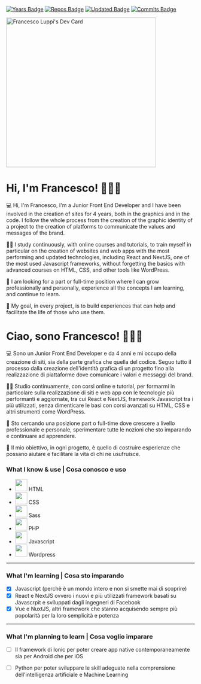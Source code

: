 [![Years Badge](https://badges.pufler.dev/years/frappaaa)](https://badges.pufler.dev)
[![Repos Badge](https://badges.pufler.dev/repos/frappaaa)](https://badges.pufler.dev)
[![Updated Badge](https://badges.pufler.dev/updated/frappaaa/frappaaa)](https://badges.pufler.dev)
[![Commits Badge](https://badges.pufler.dev/commits/monthly/frappaaa)](https://badges.pufler.dev)

<a href="https://app.daily.dev/frappa"><img src="https://api.daily.dev/devcards/f10eb2852e6446e180109927e00cf124.png?r=t47" width="400" alt="Francesco Luppi's Dev Card"/></a>

# Hi, I'm Francesco! 👨🏻‍💻
💻 Hi, I'm Francesco, I'm a Junior Front End Developer and I have been involved in the creation of sites for 4 years, both in the graphics and in the code. I follow the whole process from the creation of the graphic identity of a project to the creation of platforms to communicate the values ​​and messages of the brand.

🤹‍♂️ I study continuously, with online courses and tutorials, to train myself in particular on the creation of websites and web apps with the most performing and updated technologies, including React and NextJS, one of the most used Javascript frameworks, without forgetting the basics with advanced courses on HTML, CSS, and other tools like WordPress.

💼 I am looking for a part or full-time position where I can grow professionally and personally, experience all the concepts I am learning, and continue to learn.

🎰 My goal, in every project, is to build experiences that can help and facilitate the life of those who use them. 

# Ciao, sono Francesco! 👨🏻‍💻
💻 Sono un Junior Front End Developer e da 4 anni e mi occupo della creazione di siti, sia della parte grafica che quella del codice. Seguo tutto il processo dalla creazione dell'identità grafica di un progetto fino alla realizzazione di piattaforme dove comunicare i valori e messaggi del brand.

🤹‍♂️ Studio continuamente, con corsi online e tutorial, per formarmi in particolare sulla realizzazione di siti e web app con le tecnologie più performanti e aggiornate, tra cui React e NextJS, framework Javascript tra i più utilizzati, senza dimenticare le basi con corsi avanzati su HTML, CSS e altri strumenti come WordPress.

💼 Sto cercando una posizione part o full-time dove crescere a livello professionale e personale, sperimentare tutte le nozioni che sto imparando e continuare ad apprendere.

🎰 Il mio obiettivo, in ogni progetto, è quello di costruire esperienze che possano aiutare e facilitare la vita di chi ne usufruisce. 

### What I know & use | Cosa conosco e uso


* <img src="https://s2.svgbox.net/files.svg?ic=html&color=000000" width="32" height="32"> HTML
* <img src="https://s2.svgbox.net/files.svg?ic=css&color=000000" width="32" height="32"> CSS
* <img src="https://s2.svgbox.net/files.svg?ic=sass&color=000000" width="32" height="32"> Sass
* <img src="https://s2.svgbox.net/files.svg?ic=php&color=000000" width="32" height="32"> PHP
* <img src="https://s2.svgbox.net/files.svg?ic=js-official&color=000000" width="32" height="32"> Javascript
* <img src="https://s2.svgbox.net/social.svg?ic=wordpress&color=000" width="32" height="32"> Wordpress

***

### What I'm learning | Cosa sto imparando
- [x] Javascript (perchè è un mondo intero e non si smette mai di scoprire) 
- [x] React e NextJS ovvero i nuovi e più utilizzati framework basati su Javascrpit e sviluppati dagli ingegneri di Facebook
- [x] Vue e NuxtJS, altri framework che stanno acquisendo sempre più popolarità per la loro semplicità e potenza

***

### What I'm planning to learn | Cosa voglio imparare

- [ ] Il framework di Ionic per poter creare app native contemporaneamente sia per Android che per iOS
- [ ] Python per poter sviluppare le skill adeguate nella comprensione dell'intelligenza artificiale e Machine Learning

